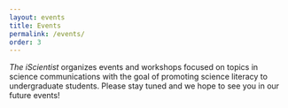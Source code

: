 ```yaml
---
layout: events
title: Events
permalink: /events/
order: 3
---
```

*The iScientist* organizes events and workshops focused on topics in science communications with the goal of promoting science literacy to undergraduate students. Please stay tuned and we hope to see you in our future events!
